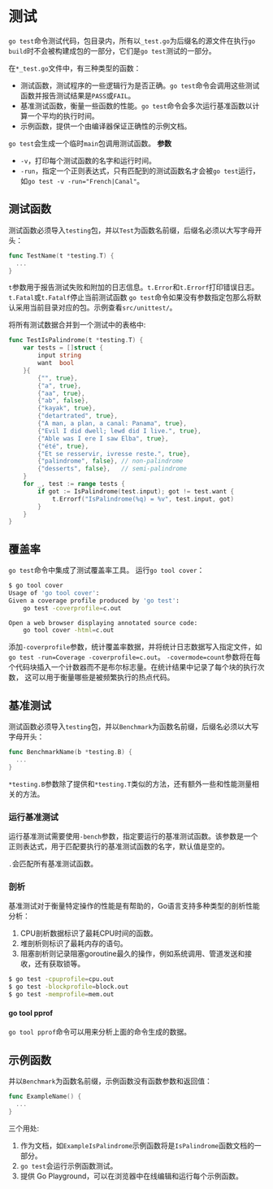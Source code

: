 # 测试
`go test`命令测试代码，包目录内，所有以`_test.go`为后缀名的源文件在执行`go build`时不会被构建成包的一部分，它们是`go test`测试的一部分。

在`*_test.go`文件中，有三种类型的函数：
- 测试函数，测试程序的一些逻辑行为是否正确。`go test`命令会调用这些测试函数并报告测试结果是`PASS`或`FAIL`。
- 基准测试函数，衡量一些函数的性能。`go test`命令会多次运行基准函数以计算一个平均的执行时间。
- 示例函数，提供一个由编译器保证正确性的示例文档。

`go test`会生成一个临时`main`包调用测试函数。
**参数**
- `-v`，打印每个测试函数的名字和运行时间。
- `-run`，指定一个正则表达式，只有匹配到的测试函数名才会被`go test`运行，如`go test -v -run="French|Canal"`。

## 测试函数
测试函数必须导入`testing`包，并以`Test`为函数名前缀，后缀名必须以大写字母开头：
```go
func TestName(t *testing.T) {
  ...
}
```
`t`参数用于报告测试失败和附加的日志信息。`t.Error`和`t.Errorf`打印错误日志。`t.Fatal`或`t.Fatalf`停止当前测试函数
`go test`命令如果没有参数指定包那么将默认采用当前目录对应的包。示例查看`src/unittest/`。

将所有测试数据合并到一个测试中的表格中:
```go
func TestIsPalindrome(t *testing.T) {
    var tests = []struct {
        input string
        want  bool
    }{
        {"", true},
        {"a", true},
        {"aa", true},
        {"ab", false},
        {"kayak", true},
        {"detartrated", true},
        {"A man, a plan, a canal: Panama", true},
        {"Evil I did dwell; lewd did I live.", true},
        {"Able was I ere I saw Elba", true},
        {"été", true},
        {"Et se resservir, ivresse reste.", true},
        {"palindrome", false}, // non-palindrome
        {"desserts", false},   // semi-palindrome
    }
    for _, test := range tests {
        if got := IsPalindrome(test.input); got != test.want {
            t.Errorf("IsPalindrome(%q) = %v", test.input, got)
        }
    }
}
```

## 覆盖率
`go test`命令中集成了测试覆盖率工具。
运行`go tool cover`：
```bash
$ go tool cover
Usage of 'go tool cover':
Given a coverage profile produced by 'go test':
    go test -coverprofile=c.out

Open a web browser displaying annotated source code:
    go tool cover -html=c.out
```

添加`-coverprofile`参数，统计覆盖率数据，并将统计日志数据写入指定文件，如`go test -run=Coverage -coverprofile=c.out`。
`-covermode=count`参数将在每个代码块插入一个计数器而不是布尔标志量。在统计结果中记录了每个块的执行次数，
这可以用于衡量哪些是被频繁执行的热点代码。

## 基准测试
测试函数必须导入`testing`包，并以`Benchmark`为函数名前缀，后缀名必须以大写字母开头：
```go
func BenchmarkName(b *testing.B) {
  ...
}
```
`*testing.B`参数除了提供和`*testing.T`类似的方法，还有额外一些和性能测量相关的方法。

### 运行基准测试
运行基准测试需要使用`-bench`参数，指定要运行的基准测试函数。该参数是一个正则表达式，用于匹配要执行的基准测试函数的名字，默认值是空的。

`.`会匹配所有基准测试函数。

### 剖析
基准测试对于衡量特定操作的性能是有帮助的，Go语言支持多种类型的剖析性能分析：
1. CPU剖析数据标识了最耗CPU时间的函数。
2. 堆剖析则标识了最耗内存的语句。
3. 阻塞剖析则记录阻塞goroutine最久的操作，例如系统调用、管道发送和接收，还有获取锁等。

```bash
$ go test -cpuprofile=cpu.out
$ go test -blockprofile=block.out
$ go test -memprofile=mem.out
```

#### go tool pprof
`go tool pprof`命令可以用来分析上面的命令生成的数据。

## 示例函数
并以`Benchmark`为函数名前缀，示例函数没有函数参数和返回值：
```go
func ExampleName() {
  ...
}
```

三个用处:
1. 作为文档，如`ExampleIsPalindrome`示例函数将是`IsPalindrome`函数文档的一部分。
2. `go test`会运行示例函数测试。
3. 提供 Go Playground，可以在浏览器中在线编辑和运行每个示例函数。